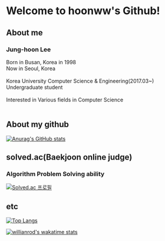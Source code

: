 # Welcome to hoonww's Github!

## About me

### Jung-hoon Lee
Born in Busan, Korea in 1998<br>
Now in Seoul, Korea<br>
<br>
Korea University Computer Science & Engineering(2017.03~)<br>
Undergraduate student<br>
<br>
Interested in Various fields in Computer Science
<br>
<br>

## About my github
[![Anurag's GitHub stats](https://github-readme-stats.vercel.app/api?username=hoonww&count_private=true&show_icons=true&theme=dracula)](https://github.com/anuraghazra/github-readme-stats)

## solved.ac(Baekjoon online judge)
### Algorithm Problem Solving ability
[![Solved.ac
프로필](http://mazassumnida.wtf/api/v2/generate_badge?boj=hoonww)](https://solved.ac/hoonww)

## etc

[![Top Langs](https://github-readme-stats.vercel.app/api/top-langs/?username=hoonww)](https://github.com/anuraghazra/github-readme-stats)

[![willianrod's wakatime stats](https://github-readme-stats.vercel.app/api/wakatime?username=hoonww)](https://github.com/anuraghazra/github-readme-stats)
